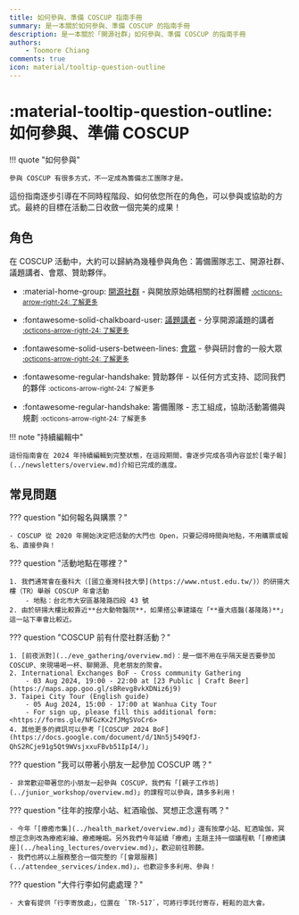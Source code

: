 ```yaml
---
title: 如何參與、準備 COSCUP 指南手冊
summary: 是一本關於如何參與、準備 COSCUP 的指南手冊
description: 是一本關於「開源社群」如何參與、準備 COSCUP 的指南手冊
authors:
    - Toomore Chiang
comments: true
icon: material/tooltip-question-outline
---
```


# :material-tooltip-question-outline: 如何參與、準備 COSCUP

!!! quote "如何參與"

    參與 COSCUP 有很多方式，不一定成為籌備志工團隊才是。

這份指南逐步引導在不同時程階段、如何依您所在的角色，可以參與或協助的方式。最終的目標在活動二日收斂一個完美的成果！

## 角色

在 COSCUP 活動中，大約可以歸納為幾種參與角色：籌備團隊志工、開源社群、議題講者、會眾、贊助夥伴。

<div class="grid cards" markdown>

-   :material-home-group: [開源社群](./as_community.md) - 與開放原始碼相關的社群團體 <small>[:octicons-arrow-right-24: 了解更多](./as_community.md)</small>

-   :fontawesome-solid-chalkboard-user: [議題講者](./as_speaker.md) - 分享開源議題的講者 <small>[:octicons-arrow-right-24: 了解更多](./as_speaker.md)</small>

-   :fontawesome-solid-users-between-lines: [會眾](./as_attendee.md) - 參與研討會的一般大眾 <small>[:octicons-arrow-right-24: 了解更多](./as_attendee.md)</small>

-   :fontawesome-regular-handshake: 贊助夥伴 - 以任何方式支持、認同我們的夥伴 <small>:octicons-arrow-right-24: 了解更多</small>

-   :fontawesome-regular-handshake: 籌備團隊 - 志工組成，協助活動籌備與規劃 <small>:octicons-arrow-right-24: 了解更多</small>

</div>

!!! note "持續編輯中"

    這份指南會在 2024 年持續編輯到完整狀態，在這段期間，會逐步完成各項內容並於[電子報](../newsletters/overview.md)介紹已完成的進度。

## 常見問題

??? question "如何報名與購票？"

    - COSCUP 從 2020 年開始決定把活動的大門也 Open，只要記得時間與地點，不用購票或報名、直接參與！

??? question "活動地點在哪裡？"

    1. 我們通常會在臺科大（[國立臺灣科技大學](https://www.ntust.edu.tw/)）的研揚大樓（TR）舉辦 COSCUP 年會活動
        - 地點：台北市大安區基隆路四段 43 號
    2. 由於研揚大樓比較靠近**台大動物醫院**，如果搭公車建議在「**臺大癌醫(基隆路)**」這一站下車會比較近。

??? question "COSCUP 前有什麼社群活動？"

    1. [前夜派對](../eve_gathering/overview.md)：是一個不用在乎隔天是否要參加 COSCUP、來現場喝一杯、聊開源、見老朋友的聚會。
    2. International Exchanges BoF - Cross community Gathering
        - 03 Aug 2024, 19:00 - 22:00 at [23 Public | Craft Beer](https://maps.app.goo.gl/sBRevg8vkXDNiz6j9)
    3. Taipei City Tour (English guide)
        - 05 Aug 2024, 15:00 - 17:00 at Wanhua City Tour
        - For sign up, please fill this additional form: <https://forms.gle/NFGzKx2fJMgSVoCr6>
    4. 其他更多的資訊可以參考「[COSCUP 2024 BoF](https://docs.google.com/document/d/1Nn5j549QfJ-QhS2RCje91g5Qt9WVsjxxuFBvb51IpI4/)」

??? question "我可以帶著小朋友一起參加 COSCUP 嗎？"

    - 非常歡迎帶著您的小朋友一起參與 COSCUP，我們有「[親子工作坊](../junior_workshop/overview.md)」的課程可以參與，請多多利用！

??? question "往年的按摩小站、紅酒瑜伽、冥想正念還有嗎？"

    - 今年「[療癒市集](../health_market/overview.md)」還有按摩小站、紅酒瑜伽，冥想正念則改為療癒彩繪、療癒睡眠。另外我們今年延續「療癒」主題主持一個議程軌「[療癒講座](../healing_lectures/overview.md)」，歡迎前往聆聽。
    - 我們也將以上服務整合一個完整的「[會眾服務](../attendee_services/index.md)」，也歡迎多多利用、參與！

??? question "大件行李如何處處理？"

    - 大會有提供「行李寄放處」，位置在 `TR-517`，可將行李託付寄存，輕鬆的逛大會。
